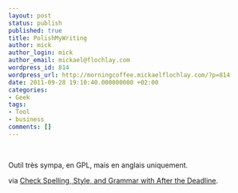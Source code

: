 ```yaml
---
layout: post
status: publish
published: true
title: PolishMyWriting
author: mick
author_login: mick
author_email: mickael@flochlay.com
wordpress_id: 814
wordpress_url: http://morningcoffee.mickaelflochlay.com/?p=814
date: 2011-09-28 19:10:40.000000000 +02:00
categories:
- Geek
tags:
- Tool
- business
comments: []
---
```

&nbsp;

Outil très sympa, en GPL, mais en anglais uniquement.

via <a href="http://www.polishmywriting.com/">Check Spelling, Style, and Grammar with After the Deadline</a>.

